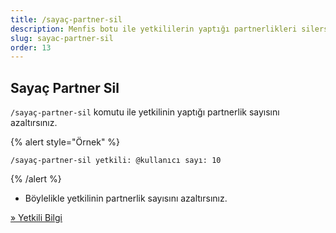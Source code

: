 ```yaml
---
title: /sayaç-partner-sil
description: Menfis botu ile yetkililerin yaptığı partnerlikleri silersiniz
slug: sayac-partner-sil
order: 13
---
```


## Sayaç Partner Sil

`/sayaç-partner-sil` komutu ile yetkilinin yaptığı partnerlik sayısını azaltırsınız.

{% alert style="Örnek" %}

`/sayaç-partner-sil yetkili: @kullanıcı sayı: 10`

{% /alert %}

- Böylelikle yetkilinin partnerlik sayısını azaltırsınız.


[» Yetkili Bilgi](/docs/commands/yetkili-bilgi)